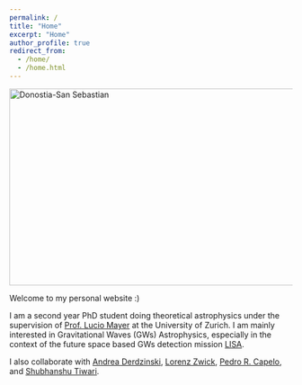 ```yaml
---
permalink: /
title: "Home"
excerpt: "Home"
author_profile: true
redirect_from: 
  - /home/
  - /home.html
---
```



<img class="img-responsive" src="https://muditgarg96.github.io/images/Profile1.jpg" title="Donostia-San Sebastian" width="1000" height="350">

Welcome to my personal website :)

I am a second year PhD student doing theoretical astrophysics under the supervision of <a href = "https://www.ics.uzh.ch/en/research/research-groups/Lucio-Mayer.html">Prof. Lucio Mayer</a> at the University of Zurich. I am mainly interested in Gravitational Waves (GWs) Astrophysics, especially in the context of the future space based GWs detection mission <a href= "https://www.elisascience.org/">LISA</a>. 

I also collaborate with <a href="https://www.ics.uzh.ch/~aderdz/">Andrea Derdzinski</a>, <a href="https://lorenzzwick96.github.io/">Lorenz Zwick</a>, <a href="https://www.ics.uzh.ch/~pcapelo/">Pedro R. Capelo</a>, and <a href="https://www.physik.uzh.ch/en/groups/jetzer/People/Shubhanshu-Tiwari.html">Shubhanshu Tiwari</a>.
